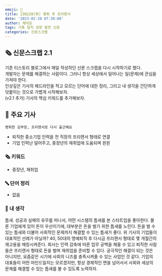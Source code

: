 ```yaml
---
emoji: 📰
title: 230228(화) 명퇴 후 프리랜서
date: '2023-02-28 07:30:00'
author: 제이든
tags: 기록 일지 성장 발전 신문
categories: 신문스크랩
---
```


## 🗞️ 신문스크랩 2.1

기존 티스토리 블로그에서 매일 작성하던 신문 스크랩을 다시 시작하기로 했다.<br/>
개발자는 문제를 해결하는 사람이다. 그러니 항상 세상에서 일어나는 일(문제)에 관심을 가져야 한다.<br/>
인상깊은 기사의 헤드라인을 적고 모르는 단어에 대한 정리, 그리고 내 생각을 간단하게 덧붙이는 것으로 가볍게 시작해보자.<br/>
(v2.1 추가) 기사의 핵심 키워드를 추가해보자.

## 🌻 주요 기사

`명퇴한 김부장, 프리랜서로 다시 출근해요`

- 퇴직한 중소기업 인력을 전 직장의 프리랜서 형태로 연결
- 기업 인력난 덜어주고, 중장년의 재취업에 도움되며 윈윈

### 🗞 키워드

- 중장년, 재취업

### 🔤 단어 정리

- 없음

### 🤔 내 생각

틈새. 성공과 실패의 유무를 떠나서, 어떤 시스템의 틈새를 본 스타트업을 좋아한다. 물론 기업에게 있어 돈이 우선이기에, 대부분은 돈을 벌기 위한 틈새를 노린다.
돈을 벌 수 있는 틈새와 더불어 사회적인 문제까지 해결할 수 있는 틈새가 좋다. 위 기사의 기업들이 대표적인 선례가 아닐까? 40, 50대의 명예퇴직 후 다시금 프리랜서 형태로
몇 개월간의 재고용을 매칭시켜준다. 회사는 인력 감축에 따른 업무 공백을 채울 수 있고 퇴직한 사람들은 프리랜서 형태로 돈을 벌며 재취업을 준비할 수 있다. 궁극적인 해결이
되는 것은 아니지만, 요즘같은 시기에 사회의 니즈를 충족시켜줄 수 있는 사업인 것 같다. 기업의 대표들이 어떤 마인드일지는 모르겠지만, 항상 경제적인 면을 넘어서서 사회와 세상의
문제를 해결할 수 있는 틈새를 볼 수 있도록 노력하자.

```toc

```
